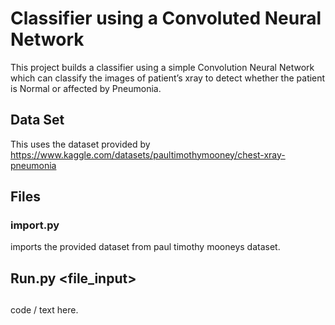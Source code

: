 # Classifier using a Convoluted Neural Network

This project builds a  classifier using a simple Convolution Neural Network which can classify the images of patient’s xray to detect whether the patient is Normal or affected by Pneumonia.

## Data Set

This uses the dataset provided by
https://www.kaggle.com/datasets/paultimothymooney/chest-xray-pneumonia

## Files

### import.py

imports the provided dataset from paul timothy mooneys dataset.

## Run.py <file_input>

##
<tab><tab> code / text here.

